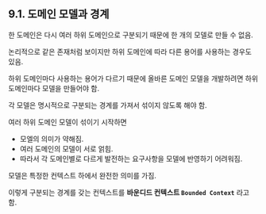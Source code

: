 ## 9.1. 도메인 모델과 경계

한 도메인은 다시 여러 하위 도메인으로 구분되기 때문에 한 개의 모델로 만들 수 없음.

논리적으로 같은 존재처럼 보이지만 하위 도메인에 따라 다른 용어를 사용하는 경우도 있음.

하위 도메인마다 사용하는 용어가 다르기 때문에 올바른 도메인 모델을 개발하려면 하위 도메인마다 모델을 만들어야 함.

각 모델은 명시적으로 구분되는 경계를 가져서 섞이지 않도록 해야 함.

여러 하위 도메인 모델이 섞이기 시작하면

- 모엘의 의미가 약해짐.
- 여러 도메인의 모델이 서로 얽힘.
- 따라서 각 도메인별로 다르게 발전하는 요구사항을 모델에 반영하기 어려워짐.

모델은 특정한 컨텍스트 하에서 완전한 의미를 가짐.

이렇게 구분되는 경계를 갖는 컨텍스트를 **바운디드 컨텍스트 `Bounded Context`** 라고 함.
